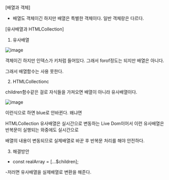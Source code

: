[배열과 객체]

- 배열도 객체이긴 하지만 배열은 특별한 객체이다. 일반 객체랑은 다르다.

[유사배열과 HTMLCollection]

1) 유사배열

![image](https://user-images.githubusercontent.com/108928206/193438592-a745cf13-ad60-47be-ab78-e9270cb0e165.png)

객체이긴 하지만 인덱스가 키처럼 들어있다. 그래서 forof정도는 되지만 배열은 아니다.

그래서 배열함수는 사용 못한다.

2) HTMLCollectionc

children함수같은 걸로 자식들을 가져오면 배열이 아니라 유사배열이다.

![image](https://user-images.githubusercontent.com/108928206/193438653-018c96a1-ff44-426c-bb1a-2e1eae6ae386.png)

이런식으로 하면 blue로 안바뀐다. 왜냐면


HTMLCollection 유사배열은 실시간으로 변동하는 Live Dom이어서 이런 유사배열은 반복문이 실행되는 와중에도 실시간으로

배열의 내용이 변동되므로 실제배열로 바꾼 후 반복문 처리를 해야 안전하다.

3) 해결방안

-  const realArray = [...$children];

-저러면 유사배열을 실제배열로 변환을 해준다.
